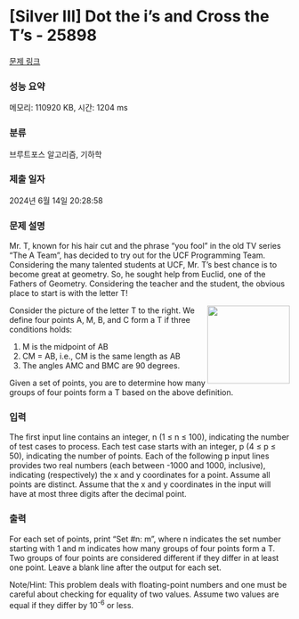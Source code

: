 # [Silver III] Dot the i’s and Cross the T’s - 25898 

[문제 링크](https://www.acmicpc.net/problem/25898) 

### 성능 요약

메모리: 110920 KB, 시간: 1204 ms

### 분류

브루트포스 알고리즘, 기하학

### 제출 일자

2024년 6월 14일 20:28:58

### 문제 설명

<p>Mr. T, known for his hair cut and the phrase “you fool” in the old TV series “The A Team”, has decided to try out for the UCF Programming Team. Considering the many talented students at UCF, Mr. T’s best chance is to become great at geometry. So, he sought help from Euclid, one of the Fathers of Geometry. Considering the teacher and the student, the obvious place to start is with the letter T!</p>

<p><img alt="" src="https://upload.acmicpc.net/c326328e-26b1-4adf-b3c4-e8e184af0643/-/preview/" style="width: 148px; height: 140px; float: right;">Consider the picture of the letter T to the right. We define four points A, M, B, and C form a T if three conditions holds:</p>

<ol>
	<li>M is the midpoint of AB</li>
	<li>CM = AB, i.e., CM is the same length as AB</li>
	<li>The angles AMC and BMC are 90 degrees.</li>
</ol>

<p>Given a set of points, you are to determine how many groups of four points form a T based on the above definition.</p>

### 입력 

 <p>The first input line contains an integer, n (1 ≤ n ≤ 100), indicating the number of test cases to process. Each test case starts with an integer, p (4 ≤ p ≤ 50), indicating the number of points. Each of the following p input lines provides two real numbers (each between -1000 and 1000, inclusive), indicating (respectively) the x and y coordinates for a point. Assume all points are distinct. Assume that the x and y coordinates in the input will have at most three digits after the decimal point.</p>

### 출력 

 <p>For each set of points, print “Set #n: m”, where n indicates the set number starting with 1 and m indicates how many groups of four points form a T. Two groups of four points are considered different if they differ in at least one point. Leave a blank line after the output for each set.</p>

<p>Note/Hint: This problem deals with floating-point numbers and one must be careful about checking for equality of two values. Assume two values are equal if they differ by 10<sup>-6</sup> or less.</p>

